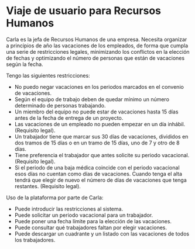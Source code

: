 # Viaje de usuario para Recursos Humanos

Carla es la jefa de Recursos Humanos de una empresa. Necesita organizar a
principios de año las vacaciones de los empleados, de forma que cumpla
una serie de restricciones legales, minimizando los conflictos en la
elección de fechas y optimizando el número de personas que están de
vacaciones según la fecha.

Tengo las siguientes restricciones:

* No puedo negar vacaciones en los periodos marcados en el convenio de
  vacaciones.
* Según el equipo de trabajo deben de quedar mínimo un número determinado de
  personas trabajando.
* Un miembro del equipo no puede estar de vacaciones hasta 15 días antes de
  la fecha de entrega de un proyecto.
* Las vacaciones de un empleado no pueden empezar en un día inhábil.
  (Requisito legal).
* Un trabajador tiene que marcar sus 30 días de vacaciones, divididos en dos
  tramos de 15 días o en un tramo de 15 días, uno de 7 y otro de 8 días.
* Tiene preferencia el trabajador que antes solicite su periodo vacacional.
  (Requisito legal).
* Si el periodo de una baja médica coincide con el periodo vacacional esos
  días no cuentan como días de vacaciones. Cuando tenga el alta tendrá
  que elegir de nuevo el número de días de vacaciones que tenga restantes.
  (Requisito legal).

Uso de la plataforma por parte de Carla:

* Puede introducir las restricciones al sistema.
* Puede solicitar un periodo vacacional para un trabajador.
* Puede poner una fecha límite para la elección de las vacaciones.
* Puede consultar qué trabajadores faltan por elegir vacaciones.
* Puede descargar un cuadrante y un listado con las vacaciones de
  todos los trabajadores.
